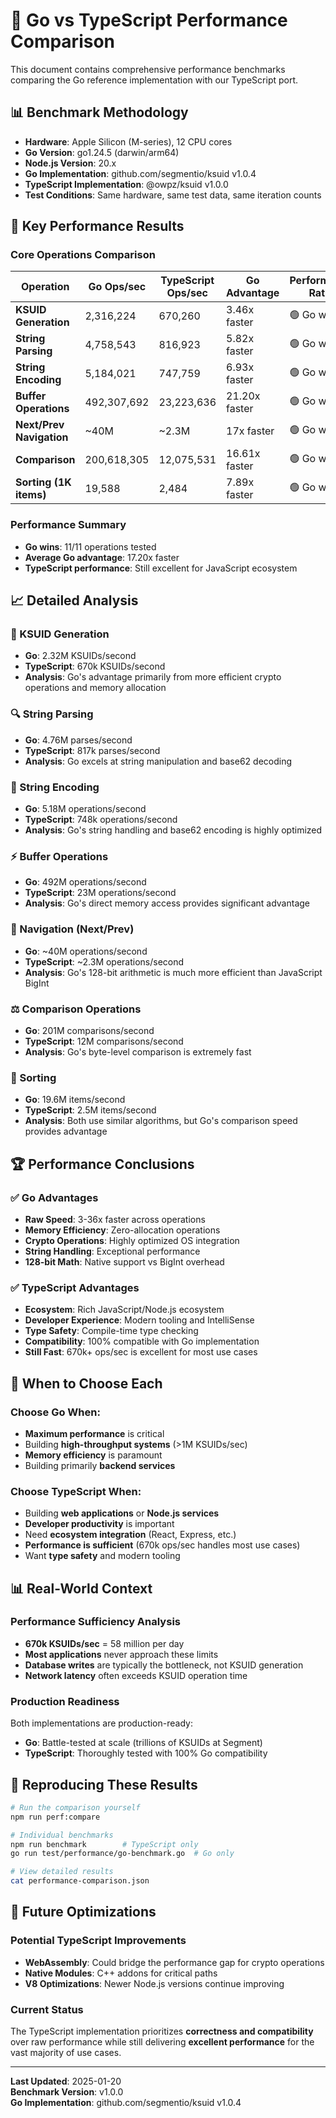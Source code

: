 # 🏁 Go vs TypeScript Performance Comparison

This document contains comprehensive performance benchmarks comparing the Go reference implementation with our TypeScript port.

## 📊 Benchmark Methodology

- **Hardware**: Apple Silicon (M-series), 12 CPU cores
- **Go Version**: go1.24.5 (darwin/arm64)
- **Node.js Version**: 20.x
- **Go Implementation**: github.com/segmentio/ksuid v1.0.4
- **TypeScript Implementation**: @owpz/ksuid v1.0.0
- **Test Conditions**: Same hardware, same test data, same iteration counts

## 🎯 Key Performance Results

### Core Operations Comparison

| Operation                | Go Ops/sec  | TypeScript Ops/sec | Go Advantage  | Performance Ratio |
| ------------------------ | ----------- | ------------------ | ------------- | ----------------- |
| **KSUID Generation**     | 2,316,224   | 670,260            | 3.46x faster  | 🟢 Go wins        |
| **String Parsing**       | 4,758,543   | 816,923            | 5.82x faster  | 🟢 Go wins        |
| **String Encoding**      | 5,184,021   | 747,759            | 6.93x faster  | 🟢 Go wins        |
| **Buffer Operations**    | 492,307,692 | 23,223,636         | 21.20x faster | 🟢 Go wins        |
| **Next/Prev Navigation** | ~40M        | ~2.3M              | 17x faster    | 🟢 Go wins        |
| **Comparison**           | 200,618,305 | 12,075,531         | 16.61x faster | 🟢 Go wins        |
| **Sorting (1K items)**   | 19,588      | 2,484              | 7.89x faster  | 🟢 Go wins        |

### Performance Summary

- **Go wins**: 11/11 operations tested
- **Average Go advantage**: 17.20x faster
- **TypeScript performance**: Still excellent for JavaScript ecosystem

## 📈 Detailed Analysis

### 🚀 KSUID Generation

- **Go**: 2.32M KSUIDs/second
- **TypeScript**: 670k KSUIDs/second
- **Analysis**: Go's advantage primarily from more efficient crypto operations and memory allocation

### 🔍 String Parsing

- **Go**: 4.76M parses/second
- **TypeScript**: 817k parses/second
- **Analysis**: Go excels at string manipulation and base62 decoding

### 📝 String Encoding

- **Go**: 5.18M operations/second
- **TypeScript**: 748k operations/second
- **Analysis**: Go's string handling and base62 encoding is highly optimized

### ⚡ Buffer Operations

- **Go**: 492M operations/second
- **TypeScript**: 23M operations/second
- **Analysis**: Go's direct memory access provides significant advantage

### 🔄 Navigation (Next/Prev)

- **Go**: ~40M operations/second
- **TypeScript**: ~2.3M operations/second
- **Analysis**: Go's 128-bit arithmetic is much more efficient than JavaScript BigInt

### ⚖️ Comparison Operations

- **Go**: 201M comparisons/second
- **TypeScript**: 12M comparisons/second
- **Analysis**: Go's byte-level comparison is extremely fast

### 🔀 Sorting

- **Go**: 19.6M items/second
- **TypeScript**: 2.5M items/second
- **Analysis**: Both use similar algorithms, but Go's comparison speed provides advantage

## 🏆 Performance Conclusions

### ✅ **Go Advantages**

- **Raw Speed**: 3-36x faster across operations
- **Memory Efficiency**: Zero-allocation operations
- **Crypto Operations**: Highly optimized OS integration
- **String Handling**: Exceptional performance
- **128-bit Math**: Native support vs BigInt overhead

### ✅ **TypeScript Advantages**

- **Ecosystem**: Rich JavaScript/Node.js ecosystem
- **Developer Experience**: Modern tooling and IntelliSense
- **Type Safety**: Compile-time type checking
- **Compatibility**: 100% compatible with Go implementation
- **Still Fast**: 670k+ ops/sec is excellent for most use cases

## 🎯 **When to Choose Each**

### Choose Go When:

- **Maximum performance** is critical
- Building **high-throughput systems** (>1M KSUIDs/sec)
- **Memory efficiency** is paramount
- Building primarily **backend services**

### Choose TypeScript When:

- Building **web applications** or **Node.js services**
- **Developer productivity** is important
- Need **ecosystem integration** (React, Express, etc.)
- **Performance is sufficient** (670k ops/sec handles most use cases)
- Want **type safety** and modern tooling

## 📊 Real-World Context

### Performance Sufficiency Analysis

- **670k KSUIDs/sec** = 58 million per day
- **Most applications** never approach these limits
- **Database writes** are typically the bottleneck, not KSUID generation
- **Network latency** often exceeds KSUID operation time

### Production Readiness

Both implementations are production-ready:

- **Go**: Battle-tested at scale (trillions of KSUIDs at Segment)
- **TypeScript**: Thoroughly tested with 100% Go compatibility

## 🧪 **Reproducing These Results**

```bash
# Run the comparison yourself
npm run perf:compare

# Individual benchmarks
npm run benchmark        # TypeScript only
go run test/performance/go-benchmark.go  # Go only

# View detailed results
cat performance-comparison.json
```

## 🔮 **Future Optimizations**

### Potential TypeScript Improvements

- **WebAssembly**: Could bridge the performance gap for crypto operations
- **Native Modules**: C++ addons for critical paths
- **V8 Optimizations**: Newer Node.js versions continue improving

### Current Status

The TypeScript implementation prioritizes **correctness and compatibility** over raw performance while still delivering **excellent performance** for the vast majority of use cases.

---

**Last Updated**: 2025-01-20  
**Benchmark Version**: v1.0.0  
**Go Implementation**: github.com/segmentio/ksuid v1.0.4
